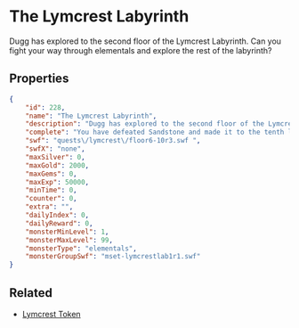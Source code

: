 # The Lymcrest Labyrinth

Dugg has explored to the second floor of the Lymcrest Labyrinth. Can you fight your way through elementals and explore the rest of the labyrinth?

## Properties

```json
{
    "id": 228,
    "name": "The Lymcrest Labyrinth",
    "description": "Dugg has explored to the second floor of the Lymcrest Labyrinth. Can you fight your way through elementals and explore the rest of the labyrinth?",
    "complete": "You have defeated Sandstone and made it to the tenth level of the Lymcrest Labyrinth, which is deeper then anyone has gone in a millennium. Go tell Doug Digg of your accomplishment and make sure to visit soon to explore deeper in the cave!",
    "swf": "quests\/lymcrest\/floor6-10r3.swf ",
    "swfX": "none",
    "maxSilver": 0,
    "maxGold": 2000,
    "maxGems": 0,
    "maxExp": 50000,
    "minTime": 0,
    "counter": 0,
    "extra": "",
    "dailyIndex": 0,
    "dailyReward": 0,
    "monsterMinLevel": 1,
    "monsterMaxLevel": 99,
    "monsterType": "elementals",
    "monsterGroupSwf": "mset-lymcrestlab1r1.swf"
}
```

## Related

- [Lymcrest Token](../items/17782-lymcrest-token.md)

